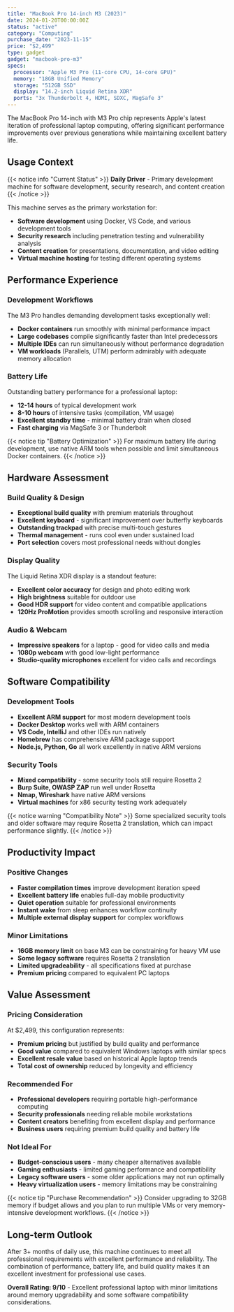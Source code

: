 ```yaml
---
title: "MacBook Pro 14-inch M3 (2023)"
date: 2024-01-20T00:00:00Z
status: "active"
category: "Computing"
purchase_date: "2023-11-15"
price: "$2,499"
type: gadget
gadget: "macbook-pro-m3"
specs:
  processor: "Apple M3 Pro (11-core CPU, 14-core GPU)"
  memory: "18GB Unified Memory"
  storage: "512GB SSD"
  display: "14.2-inch Liquid Retina XDR"
  ports: "3x Thunderbolt 4, HDMI, SDXC, MagSafe 3"
---
```


The MacBook Pro 14-inch with M3 Pro chip represents Apple's latest iteration of professional laptop computing, offering significant performance improvements over previous generations while maintaining excellent battery life.

## Usage Context

{{< notice info "Current Status" >}}
**Daily Driver** - Primary development machine for software development, security research, and content creation
{{< /notice >}}

This machine serves as the primary workstation for:
- **Software development** using Docker, VS Code, and various development tools
- **Security research** including penetration testing and vulnerability analysis
- **Content creation** for presentations, documentation, and video editing
- **Virtual machine hosting** for testing different operating systems

## Performance Experience

### Development Workflows
The M3 Pro handles demanding development tasks exceptionally well:
- **Docker containers** run smoothly with minimal performance impact
- **Large codebases** compile significantly faster than Intel predecessors
- **Multiple IDEs** can run simultaneously without performance degradation
- **VM workloads** (Parallels, UTM) perform admirably with adequate memory allocation

### Battery Life
Outstanding battery performance for a professional laptop:
- **12-14 hours** of typical development work
- **8-10 hours** of intensive tasks (compilation, VM usage)
- **Excellent standby time** - minimal battery drain when closed
- **Fast charging** via MagSafe 3 or Thunderbolt

{{< notice tip "Battery Optimization" >}}
For maximum battery life during development, use native ARM tools when possible and limit simultaneous Docker containers.
{{< /notice >}}

## Hardware Assessment

### Build Quality & Design
- **Exceptional build quality** with premium materials throughout
- **Excellent keyboard** - significant improvement over butterfly keyboards
- **Outstanding trackpad** with precise multi-touch gestures
- **Thermal management** - runs cool even under sustained load
- **Port selection** covers most professional needs without dongles

### Display Quality
The Liquid Retina XDR display is a standout feature:
- **Excellent color accuracy** for design and photo editing work
- **High brightness** suitable for outdoor use
- **Good HDR support** for video content and compatible applications
- **120Hz ProMotion** provides smooth scrolling and responsive interaction

### Audio & Webcam
- **Impressive speakers** for a laptop - good for video calls and media
- **1080p webcam** with good low-light performance
- **Studio-quality microphones** excellent for video calls and recordings

## Software Compatibility

### Development Tools
- **Excellent ARM support** for most modern development tools
- **Docker Desktop** works well with ARM containers
- **VS Code, IntelliJ** and other IDEs run natively
- **Homebrew** has comprehensive ARM package support
- **Node.js, Python, Go** all work excellently in native ARM versions

### Security Tools
- **Mixed compatibility** - some security tools still require Rosetta 2
- **Burp Suite, OWASP ZAP** run well under Rosetta
- **Nmap, Wireshark** have native ARM versions
- **Virtual machines** for x86 security testing work adequately

{{< notice warning "Compatibility Note" >}}
Some specialized security tools and older software may require Rosetta 2 translation, which can impact performance slightly.
{{< /notice >}}

## Productivity Impact

### Positive Changes
- **Faster compilation times** improve development iteration speed
- **Excellent battery life** enables full-day mobile productivity
- **Quiet operation** suitable for professional environments
- **Instant wake** from sleep enhances workflow continuity
- **Multiple external display support** for complex workflows

### Minor Limitations
- **16GB memory limit** on base M3 can be constraining for heavy VM use
- **Some legacy software** requires Rosetta 2 translation
- **Limited upgradeability** - all specifications fixed at purchase
- **Premium pricing** compared to equivalent PC laptops

## Value Assessment

### Pricing Consideration
At $2,499, this configuration represents:
- **Premium pricing** but justified by build quality and performance
- **Good value** compared to equivalent Windows laptops with similar specs
- **Excellent resale value** based on historical Apple laptop trends
- **Total cost of ownership** reduced by longevity and efficiency

### Recommended For
- **Professional developers** requiring portable high-performance computing
- **Security professionals** needing reliable mobile workstations
- **Content creators** benefiting from excellent display and performance
- **Business users** requiring premium build quality and battery life

### Not Ideal For
- **Budget-conscious users** - many cheaper alternatives available
- **Gaming enthusiasts** - limited gaming performance and compatibility
- **Legacy software users** - some older applications may not run optimally
- **Heavy virtualization users** - memory limitations may be constraining

{{< notice tip "Purchase Recommendation" >}}
Consider upgrading to 32GB memory if budget allows and you plan to run multiple VMs or very memory-intensive development workflows.
{{< /notice >}}

## Long-term Outlook

After 3+ months of daily use, this machine continues to meet all professional requirements with excellent performance and reliability. The combination of performance, battery life, and build quality makes it an excellent investment for professional use cases.

**Overall Rating: 9/10** - Excellent professional laptop with minor limitations around memory upgradability and some software compatibility considerations.
